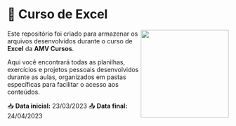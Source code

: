 # 🌴 Curso de Excel

<img src="https://i.pinimg.com/originals/9d/9b/d1/9d9bd13afce1a798d22ecfd9897730ed.gif" width="200px" align="right">

Este repositório foi criado para armazenar os arquivos desenvolvidos durante o curso de **Excel** da **AMV Cursos**.

Aqui você encontrará todas as planilhas, exercícios e projetos pessoais desenvolvidos durante as aulas, organizados em pastas específicas para facilitar o acesso aos conteúdos. 

📥 **Data inicial:** 23/03/2023
📤 **Data final:** 24/04/2023

